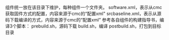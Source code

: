 组件统一放在该目录下维护，每种组件一个文件夹。
software.xml，表示从cmc获取固件方式的配置，内容来源于cmc的“配置xml"
srcbaseline.xml，表示从源码下载编译的方式，内容来源于cmc的“配置xml”
参考各自组件的构建指导书，编译3个脚本：
prebuild.sh，源码下载
build.sh，编译
postbuild.sh，打包到目标目录